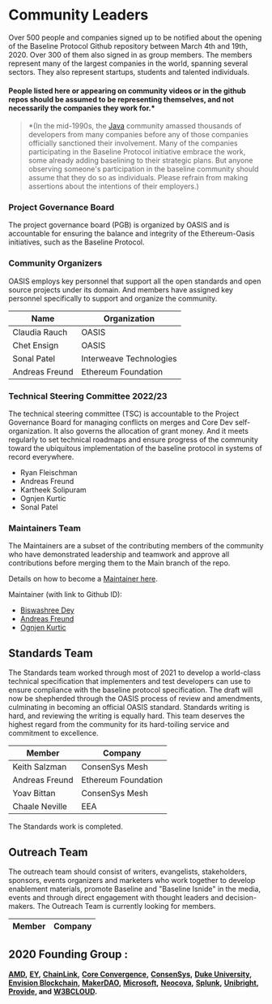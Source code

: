 # Community Leaders

Over 500 people and companies signed up to be notified about the opening of the Baseline Protocol Github repository between March 4th and 19th, 2020. Over 300 of them also signed in as group members. The members represent many of the largest companies in the world, spanning several sectors. They also represent startups, students and talented individuals.

#### People listed here or appearing on community videos or in the github repos should be assumed to be representing themselves, and not necessarily the companies they work for.\* <a href="#people-listed-here-or-appearing-on-community-videos-or-in-the-github-repos-should-be-assumed-to-be-r" id="people-listed-here-or-appearing-on-community-videos-or-in-the-github-repos-should-be-assumed-to-be-r"></a>

> \*(In the mid-1990s, the [Java](https://en.wikipedia.org/wiki/Java\_\(programming\_language\)) community amassed thousands of developers from many companies before any of those companies officially sanctioned their involvement. Many of the companies participating in the Baseline Protocol initiative embrace the work, some already adding baselining to their strategic plans. But anyone observing someone's participation in the baseline community should assume that they do so as individuals. Please refrain from making assertions about the intentions of their employers.)

### Project Governance Board <a href="#your-project-governance-board" id="your-project-governance-board"></a>

The project governance board (PGB) is organized by OASIS and is accountable for ensuring the balance and integrity of the Ethereum-Oasis initiatives, such as the Baseline Protocol.

### Community Organizers <a href="#your-technical-steering-committee" id="your-technical-steering-committee"></a>

OASIS employs key personnel that support all the open standards and open source projects under its domain. And members have assigned key personnel specifically to support and organize the community.

| Name             | Organization |
| ---------------- | ------------ |
| Claudia Rauch    | OASIS        |
| Chet Ensign      | OASIS        |
| Sonal Patel      | Interweave Technologies|
| Andreas Freund   | Ethereum Foundation|

### Technical Steering Committee 2022/23 <a href="#your-technical-steering-committee" id="your-technical-steering-committee"></a>

The technical steering committee (TSC) is accountable to the Project Governance Board for managing conflicts on merges and Core Dev self-organization. It also governs the allocation of grant money. And it meets regularly to set technical roadmaps and ensure progress of the community toward the ubiquitous implementation of the baseline protocol in systems of record everywhere.

* Ryan Fleischman
* Andreas Freund
* Kartheek Solipuram
* Ognjen Kurtic
* Sonal Patel

### Maintainers Team <a href="#maintainer-team" id="maintainer-team"></a>

The Maintainers are a subset of the contributing members of the community who have demonstrated leadership and teamwork and approve all contributions before merging them to the Main branch of the repo.

Details on how to become a [Maintainer here](https://github.com/eea-oasis/baseline/blob/main/MAINTAINERS.md#how-to-become-a-maintainer).

Maintainer (with link to Github ID):
- [Biswashree Dey](https://github.com/biscuitdey)
- [Andreas Freund](https://github.com/Therecanbeonlyone1969)
- [Ognjen Kurtic](https://github.com/ognjenkurtic)


## Standards Team

The Standards team worked through most of 2021 to develop a world-class technical specification that implementers and test developers can use to ensure compliance with the baseline protocol specification. The draft will now be shepherded through the OASIS process of review and amendments, culminating in becoming an official OASIS standard. Standards writing is hard, and reviewing the writing is equally hard. This team deserves the highest regard from the community for its hard-toiling service and commitment to excellence.

| Member         | Company            |
| -------------- | ------------------ |
| Keith Salzman  | ConsenSys Mesh     |
| Andreas Freund | Ethereum Foundation|
| Yoav Bittan    | ConsenSys Mesh     |
| Chaale Neville | EEA                |

The Standards work is completed.

## Outreach Team

The outreach team should consist of writers, evangelists, stakeholders, sponsors, events organizers and marketers who work together to develop enablement materials, promote Baseline and "Baseline Isnide" in the media, events and through direct engagement with thought leaders and decision-makers. The Outreach Team is currently looking for members.

| Member                             | Company |
| ---------------------------------- | ------- |


## 2020 Founding Group :

[**AMD**](https://www.amd.com/en/technologies/blockchain)**,** [**EY**](https://blockchain.ey.com)**,** [**ChainLink**](https://chain.link)**,** [**Core Convergence**](https://www.coreconvergence.us)**,** [**ConsenSys**](https://consensys.net)**,** [**Duke University**](https://pratt.duke.edu)**,** [**Envision Blockchain**](https://envisionblockchain.com)**,** [**MakerDAO**](https://makerdao.com/en/)**,** [**Microsoft**](http://www.microsoft.com)**,** [**Neocova**](https://neocova.com)**,** [**Splunk**](https://www.splunk.com)**,** [**Unibright**](https://unibright.io)**,** [**Provide**](https://provide.services)**, and** [**W3BCLOUD**](https://www.w3bcloud.com)**.**

## &#x20;<a href="#contributors" id="contributors"></a>
